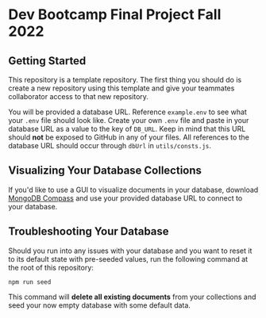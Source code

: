 # Dev Bootcamp Final Project Fall 2022

## Getting Started

This repository is a template repository. The first thing you should do is create a new repository using this template and give your teammates collaborator access to that new repository.

You will be provided a database URL. Reference `example.env` to see what your `.env` file should look like. Create your own `.env` file and paste in your database URL as a value to the key of `DB_URL`. Keep in mind that this URL should **not** be exposed to GitHub in any of your files. All references to the database URL should occur through `dbUrl` in `utils/consts.js`.

## Visualizing Your Database Collections

If you'd like to use a GUI to visualize documents in your database, download [MongoDB Compass](https://www.mongodb.com/products/compass) and use your provided database URL to connect to your database.

## Troubleshooting Your Database

Should you run into any issues with your database and you want to reset it to its default state with pre-seeded values, run the following command at the root of this repository:

```
npm run seed
```

This command will **delete all existing documents** from your collections and seed your now empty database with some default data.
